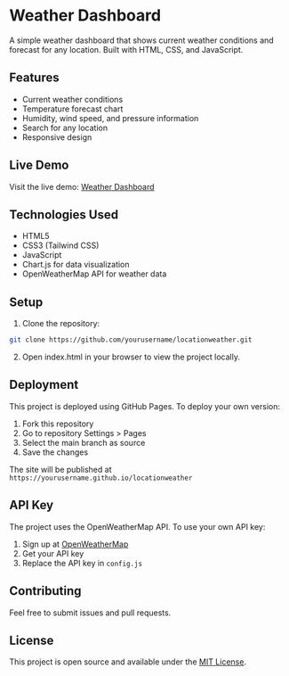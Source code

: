 # Weather Dashboard

A simple weather dashboard that shows current weather conditions and forecast for any location. Built with HTML, CSS, and JavaScript.

## Features

-   Current weather conditions
-   Temperature forecast chart
-   Humidity, wind speed, and pressure information
-   Search for any location
-   Responsive design

## Live Demo

Visit the live demo: [Weather Dashboard](https://yourusername.github.io/locationweather)

## Technologies Used

-   HTML5
-   CSS3 (Tailwind CSS)
-   JavaScript
-   Chart.js for data visualization
-   OpenWeatherMap API for weather data

## Setup

1. Clone the repository:

```bash
git clone https://github.com/yourusername/locationweather.git
```

2. Open index.html in your browser to view the project locally.

## Deployment

This project is deployed using GitHub Pages. To deploy your own version:

1. Fork this repository
2. Go to repository Settings > Pages
3. Select the main branch as source
4. Save the changes

The site will be published at `https://yourusername.github.io/locationweather`

## API Key

The project uses the OpenWeatherMap API. To use your own API key:

1. Sign up at [OpenWeatherMap](https://openweathermap.org/api)
2. Get your API key
3. Replace the API key in `config.js`

## Contributing

Feel free to submit issues and pull requests.

## License

This project is open source and available under the [MIT License](LICENSE).
